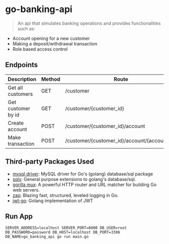 # go-banking-api

> An api that simulates banking operations and provides functionalities such as:

- Account opening for a new customer
- Making a deposit/withdrawal transaction
- Role based access control

## Endpoints

|  Description | Method  | Route  | Permissions  |
|---|---|---|---|
|  Get all customers |  GET |  /customer |  admin only  |
|  Get customer by id | GET  |  /customer/{customer_id} |  admin, users  |
|  Create account |  POST | /customer/{customer_id}/account  |  admin only  |
| Make transaction  |  POST |  /customer/{customer_id}/account/{account_id} |  admin, users  |

## Third-party Packages Used

- [mysql driver](https://github.com/go-sql-driver/mysql): MySQL driver for Go's (golang) database/sql package
- [sqlx](https://github.com/jmoiron/sqlx): General purpose extensions to golang's database/sql.
- [gorilla mux](https://github.com/gorilla/mux): A powerful HTTP router and URL matcher for building Go web servers.
- [zap](https://github.com/uber-go/zap): Blazing fast, structured, leveled logging in Go.
- [jwt-go](https://github.com/dgrijalva/jwt-go): Golang implementation of JWT

## Run App

```
SERVER_ADDRESS=localhost SERVER_PORT=8000 DB_USER=root DB_PASSWORD=password DB_HOST=localhost DB_PORT=3306 DB_NAME=go_banking_api go run main.go
```